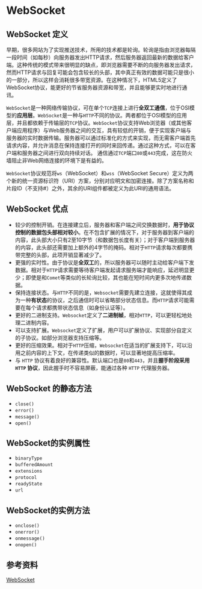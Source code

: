 # WebSocket

## WebSocket 定义

早期，很多网站为了实现推送技术，所用的技术都是轮询。轮询是指由浏览器每隔一段时间（如每秒）向服务器发出HTTP请求，然后服务器返回最新的数据给客户端。这种传统的模式带来很明显的缺点，即浏览器需要不断的向服务器发出请求，然而HTTP请求与回复可能会包含较长的头部，其中真正有效的数据可能只是很小的一部分，所以这样会消耗很多带宽资源。在这种情况下，HTML5定义了WebSocket协议，能更好的节省服务器资源和带宽，并且能够更实时地进行通讯。

`WebSocket`是一种网络传输协议，可在单个`TCP`连接上进行**全双工通信**，位于OSI模型的**应用层**。`WebSocket`是一种与`HTTP`不同的协议。两者都位于OSI模型的应用层，并且都依赖于传输层的`TCP`协议。`WebSocket`协议支持Web浏览器（或其他客户端应用程序）与Web服务器之间的交互，具有较低的开销，便于实现客户端与服务器的实时数据传输。服务器可以通过标准化的方式来实现，而无需客户端首先请求内容，并允许消息在保持连接打开的同时来回传递。通过这种方式，可以在客户端和服务器之间进行双向持续对话。 通信通过`TCP`端口`80`或`443`完成，这在防火墙阻止非Web网络连接的环境下是有益的。

`WebSocket`协议规范将`ws`（WebSocket）和`wss`（WebSocket Secure）定义为两个新的统一资源标识符（URI）方案，分别对应明文和加密连接。除了方案名称和片段ID（不支持#）之外，其余的URI组件都被定义为此URI的通用语法。

## WebSocket 优点

- 较少的控制开销。在连接建立后，服务器和客户端之间交换数据时，**用于协议控制的数据包头部相对较小**。在不包含扩展的情况下，对于服务器到客户端的内容，此头部大小只有2至10字节（和数据包长度有关）；对于客户端到服务器的内容，此头部还需要加上额外的4字节的掩码。相对于`HTTP`请求每次都要携带完整的头部，此项开销显著减少了。
- 更强的实时性。由于协议是**全双工**的，所以服务器可以随时主动给客户端下发数据。相对于`HTTP`请求需要等待客户端发起请求服务端才能响应，延迟明显更少；即使是和`Comet`等类似的长轮询比较，其也能在短时间内更多次地传递数据。
- 保持连接状态。与`HTTP`不同的是，`Websocket`需要先建立连接，这就使得其成为一种**有状态**的协议，之后通信时可以省略部分状态信息。而`HTTP`请求可能需要在每个请求都携带状态信息（如身份认证等）。
- 更好的二进制支持。`Websocket`定义了**二进制帧**，相对`HTTP`，可以更轻松地处理二进制内容。
- 可以支持扩展。`Websocket`定义了扩展，用户可以扩展协议、实现部分自定义的子协议。如部分浏览器支持压缩等。
- 更好的压缩效果。相对于`HTTP`压缩，`Websocket`在适当的扩展支持下，可以沿用之前内容的上下文，在传递类似的数据时，可以显著地提高压缩率。
- 与 `HTTP` 协议有着良好的兼容性。默认端口也是`80`和`443`，并且**握手阶段采用 `HTTP` 协议**，因此握手时不容易屏蔽，能通过各种 `HTTP` 代理服务器。

## WebSocket 的静态方法

- `close()`
- `error()`
- `message()`
- `open()`

## WebSocket的实例属性

- `binaryType`
- `bufferedAmount`
- `extensions`
- `protocol`
- `readyState`
- `url`

## WebSocket的实例方法

- `onclose()`
- `onerror()`
- `onmessage()`
- `onopen()`

## 参考资料

[WebSocket](https://zh.m.wikipedia.org/zh-hans/WebSocket)
